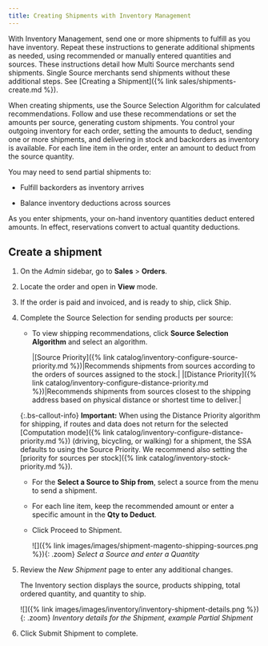 ```yaml
---
title: Creating Shipments with Inventory Management
---
```


With Inventory Management, send one or more shipments to fulfill as you have inventory. Repeat these instructions to generate additional shipments as needed, using recommended or manually entered quantities and sources. These instructions detail how Multi Source merchants send shipments. Single Source merchants send shipments without these additional steps. See [Creating a Shipment]({% link sales/shipments-create.md %}).

When creating shipments, use the Source Selection Algorithm for calculated recommendations. Follow and use these recommendations or set the amounts per source, generating custom shipments. You control your outgoing inventory for each order, setting the amounts to deduct, sending one or more shipments, and delivering in stock and backorders as inventory is available. For each line item in the order, enter an amount to deduct from the source quantity.

You may need to send partial shipments to:

- Fulfill backorders as inventory arrives

- Balance inventory deductions across sources

As you enter shipments, your on-hand inventory quantities deduct entered amounts. In effect, reservations convert to actual quantity deductions.

## Create a shipment

1. On the _Admin_ sidebar, go to **Sales** > **Orders**.

1. Locate the order and open in **View** mode.

1. If the order is paid and invoiced, and is ready to ship, click <span class="btn">Ship</span>.

1. Complete the Source Selection for sending products per source:

    - To view shipping recommendations, click **Source Selection Algorithm** and select an algorithm.

      |[Source Priority]({% link catalog/inventory-configure-source-priority.md %})|Recommends shipments from sources according to the orders of sources assigned to the stock.|
      |[Distance Priority]({% link catalog/inventory-configure-distance-priority.md %})|Recommends shipments from sources closest to the shipping address based on physical distance or shortest time to deliver.|

    {:.bs-callout-info}
    **Important:** When using the Distance Priority algorithm for shipping, if routes and data does not return for the selected [Computation mode]({% link catalog/inventory-configure-distance-priority.md %}) (driving, bicycling, or walking) for a shipment, the SSA defaults to using the Source Priority. We recommend also setting the [priority for sources per stock]({% link catalog/inventory-stock-priority.md %}).

    - For the **Select a Source to Ship from**, select a source from the menu to send a shipment.

    - For each line item, keep the recommended amount or enter a specific amount in the **Qty to Deduct**.

    - Click <span class="btn">Proceed to Shipment</span>.

      ![]({% link images/images/shipment-magento-shipping-sources.png %}){: .zoom}
      _Select a Source and enter a Quantity_

1. Review the _New Shipment_ page to enter any additional changes.

   The Inventory section displays the source, products shipping, total ordered quantity, and quantity to ship.

   ![]({% link images/images/inventory/inventory-shipment-details.png %}){: .zoom}
   _Inventory details for the Shipment, example Partial Shipment_

1. Click <span class="btn">Submit Shipment</span> to complete.

